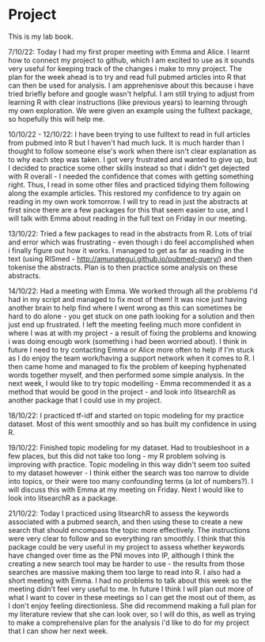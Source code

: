 
# Project

<!-- badges: start -->
<!-- badges: end -->

This is my lab book.

7/10/22: Today I had my first proper meeting with Emma and Alice. I learnt how to connect my project to github, which I am excited to use as it sounds very useful for keeping track of the changes i make to mny project. The plan for the week ahead is to try and read full pubmed articles into R that can then be used for analysis. I am apprehenisve about this because i have tried briefly before and google wasn't helpful. I am still trying to adjust from learning R with clear instructions (like previous years) to learning through my own exploration. We were given an example using the fulltext package, so hopefully this will help me.

10/10/22 - 12/10/22: I have been trying to use fulltext to read in full articles from pubmed into R but I haven't had much luck. It is much harder than I thought to follow someone else's work when there isn't clear explanation as to why each step was taken. I got very frustrated and wanted to give up, but I decided to practice some other skills instead so that i didn't get dejected with R overall - I needed the confidence that comes with getting something right. Thus, I read in some other files and practiced tidying them following along the example articles. This restored my confidence to try again on reading in my own work tomorrow. I will try to read in just the abstracts at first since there are a few packages for this that seem easier to use, and I will talk with Emma about reading in the full text on Friday in our meeting. 

13/10/22: Tried a few packages to read in the abstracts from R. Lots of trial and error which was frustrating - even though i do feel accomplished when i finally figure out how it works. I managed to get as far as reading in the text (using RISmed - http://amunategui.github.io/pubmed-query/) and then tokenise the abstracts. Plan is to then practice some analysis on these abstracts.

14/10/22: Had a meeting with Emma. We worked through all the problems I'd had in my script and managed to fix most of them! It was nice just having another brain to help find where I went wrong as this can sometimes be hard to do alone - you get stuck on one path looking for a solution and then just end up frustrated. I left the meeting feeling much more confident in where I was at with my project - a result of fixing the problems and knowing i was doing enougb work (something i had been worried about). I think in future I need to try contacting Emma or Alice more often to help if I'm stuck as I do enjoy the team work/having a support network when it comes to R. I then came home and managed to fix the problem of keeping hyphenated words together myself, and then performed some simple analysis. In the next week, I would like to try topic modelling - Emma recommended it as a method that would be good in the project - and look into litsearchR as another package that I could use in my project. 

18/10/22: I practiced tf-idf and started on topic modeling for my practice dataset. Most of this went smoothly and so has built my confidence in using R. 

19/10/22: Finished topic modeling for my dataset. Had to troubleshoot in a few places, but this did not take too long - my R problem solving is improving with practice. Topic modeling in this way didn't seem too suited to my dataset however - I think either the search was too narrow to divide into topics, or their were too many confounding terms (a lot of numbers?). I will discuss this with Emma at my meeting on Friday. Next I would like to look into litsearchR as a package. 

21/10/22: Today I practiced using litsearchR to assess the keywords associated with a pubmed search, and then using these to create a new search that should encompass the topic more effectively. The instructions were very clear to follow and so everything ran smoothly. I think that this package could be very useful in my project to assess whether keywords have changed over time as the PNI moves into IP, although I think the creating a new search tool may be harder to use - the results from those searches are massive making them too large to read into R. 
I also had a short meeting with Emma. I had no problems to talk about this week so the meeting didn't feel very useful to me. In future I think I will plan out more of what I want to cover in these meetings so I can get the most out of them, as I don't enjoy feeling directionless. She did recommend making a full plan for my literature review that she can look over, so I will do this, as well as trying to make a comprehensive plan for the analysis i'd like to do for my project that I can show her next week. 





